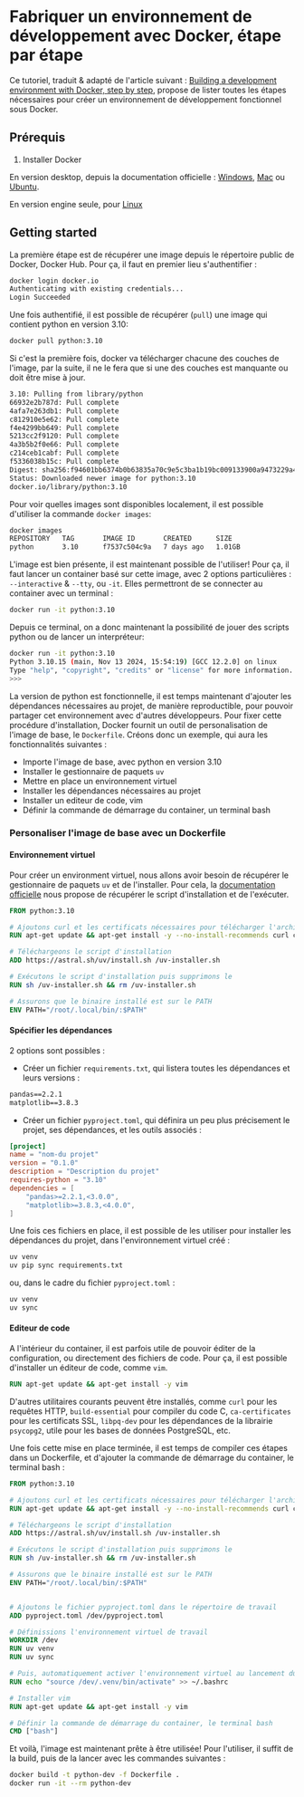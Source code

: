 # Fabriquer un environnement de développement avec Docker, étape par étape

Ce tutoriel, traduit & adapté de l'article suivant : [Building a development environment with Docker, step by step](https://www.freecodecamp.org/news/building-a-development-environment-with-docker-step-by-step/), propose de lister toutes les étapes nécessaires pour créer un environnement de développement fonctionnel sous Docker.

## Prérequis

1. Installer Docker

En version desktop, depuis la documentation officielle : [Windows](https://docs.docker.com/desktop/setup/install/windows-install/), [Mac](https://docs.docker.com/desktop/setup/install/mac-install/) ou [Ubuntu](https://docs.docker.com/desktop/setup/install/linux/ubuntu/).

En version engine seule, pour [Linux](https://docs.docker.com/engine/install/)

## Getting started

La première étape est de récupérer une image depuis le répertoire public de Docker, Docker Hub.
Pour ça, il faut en premier lieu s'authentifier :

```bash
docker login docker.io
Authenticating with existing credentials...
Login Succeeded
```

Une fois authentifié, il est possible de récupérer (`pull`) une image qui contient python en version 3.10:

```bash
docker pull python:3.10
```

Si c'est la première fois, docker va télécharger chacune des couches de l'image, par la suite, il ne le fera que si une des couches est manquante ou doit être mise à jour.

```bash
3.10: Pulling from library/python
66932e2b787d: Pull complete
4afa7e263db1: Pull complete
c812910e5e62: Pull complete
f4e4299bb649: Pull complete
5213cc2f9120: Pull complete
4a3b5b2f0e66: Pull complete
c214ceb1cabf: Pull complete
f5336038b15c: Pull complete
Digest: sha256:f94601bb6374b0b63835a70c9e5c3ba1b19bc009133900a9473229a406018e46
Status: Downloaded newer image for python:3.10
docker.io/library/python:3.10
````

Pour voir quelles images sont disponibles localement, il est possible d'utiliser la commande `docker images`:

```bash
docker images
REPOSITORY   TAG       IMAGE ID       CREATED      SIZE
python       3.10      f7537c504c9a   7 days ago   1.01GB
```

L'image est bien présente, il est maintenant possible de l'utiliser!
Pour ça, il faut lancer un container basé sur cette image, avec 2 options particulières : `--interactive` & `--tty`, ou `-it`. Elles permettront de se connecter au container avec un terminal :

```bash
docker run -it python:3.10
```

Depuis ce terminal, on a donc maintenant la possibilité de jouer des scripts python ou de lancer un interpréteur:

```bash
docker run -it python:3.10      
Python 3.10.15 (main, Nov 13 2024, 15:54:19) [GCC 12.2.0] on linux
Type "help", "copyright", "credits" or "license" for more information.
>>> 
```

La version de python est fonctionnelle, il est temps maintenant d'ajouter les dépendances nécessaires au projet, de manière reproductible, pour pouvoir partager cet environnement avec d'autres développeurs.
Pour fixer cette procédure d'installation, Docker fournit un outil de personalisation de l'image de base, le `Dockerfile`. Créons donc un exemple, qui aura les fonctionnalités suivantes :

- Importe l'image de base, avec python en version 3.10
- Installer le gestionnaire de paquets `uv`
- Mettre en place un environnement virtuel
- Installer les dépendances nécessaires au projet
- Installer un editeur de code, vim
- Définir la commande de démarrage du container, un terminal bash

### Personaliser l'image de base avec un Dockerfile

#### Environnement virtuel

Pour créer un environment virtuel, nous allons avoir besoin de récupérer le gestionnaire de paquets `uv` et de l'installer. Pour cela, la [documentation officielle](https://docs.astral.sh/uv/guides/integration/docker/#installing-uv) nous propose de récupérer le script d'installation et de l'exécuter.

```dockerfile
FROM python:3.10

# Ajoutons curl et les certificats nécessaires pour télécharger l'archive de la release
RUN apt-get update && apt-get install -y --no-install-recommends curl ca-certificates

# Téléchargeons le script d'installation
ADD https://astral.sh/uv/install.sh /uv-installer.sh

# Exécutons le script d'installation puis supprimons le
RUN sh /uv-installer.sh && rm /uv-installer.sh

# Assurons que le binaire installé est sur le PATH
ENV PATH="/root/.local/bin/:$PATH"
```

#### Spécifier les dépendances

2 options sont possibles :

- Créer un fichier `requirements.txt`, qui listera toutes les dépendances et leurs versions :

```txt
pandas==2.2.1
matplotlib==3.8.3
```

- Créer un fichier `pyproject.toml`, qui définira un peu plus précisement le projet, ses dépendances, et les outils associés :

```toml
[project]
name = "nom-du projet"
version = "0.1.0"
description = "Description du projet"
requires-python = "3.10"
dependencies = [
    "pandas>=2.2.1,<3.0.0",
    "matplotlib>=3.8.3,<4.0.0",
]
```

Une fois ces fichiers en place, il est possible de les utiliser pour installer les dépendances du projet, dans l'environnement virtuel créé :

```bash
uv venv
uv pip sync requirements.txt

```

ou, dans le cadre du fichier `pyproject.toml` :

```bash
uv venv
uv sync
```

#### Editeur de code

A l'intérieur du container, il est parfois utile de pouvoir éditer de la configuration, ou directement des fichiers de code. Pour ça, il est possible d'installer un éditeur de code, comme `vim`.

```dockerfile
RUN apt-get update && apt-get install -y vim
```

D'autres utilitaires courants peuvent être installés, comme `curl` pour les requêtes HTTP, `build-essential` pour compiler du code C, `ca-certificates` pour les certificats SSL, `libpq-dev` pour les dépendances de la librairie `psycopg2`, utile pour les bases de données PostgreSQL, etc.

Une fois cette mise en place terminée, il est temps de compiler ces étapes dans un Dockerfile, et d'ajouter la commande de démarrage du container, le terminal bash :

```dockerfile
FROM python:3.10

# Ajoutons curl et les certificats nécessaires pour télécharger l'archive de la release
RUN apt-get update && apt-get install -y --no-install-recommends curl ca-certificates

# Téléchargeons le script d'installation
ADD https://astral.sh/uv/install.sh /uv-installer.sh

# Exécutons le script d'installation puis supprimons le
RUN sh /uv-installer.sh && rm /uv-installer.sh

# Assurons que le binaire installé est sur le PATH
ENV PATH="/root/.local/bin/:$PATH"


# Ajoutons le fichier pyproject.toml dans le répertoire de travail
ADD pyproject.toml /dev/pyproject.toml

# Définissions l'environnement virtuel de travail
WORKDIR /dev
RUN uv venv
RUN uv sync

# Puis, automatiquement activer l'environnement virtuel au lancement du terminal
RUN echo "source /dev/.venv/bin/activate" >> ~/.bashrc

# Installer vim
RUN apt-get update && apt-get install -y vim

# Définir la commande de démarrage du container, le terminal bash   
CMD ["bash"]
```

Et voilà, l'image est maintenant prête à être utilisée! Pour l'utiliser, il suffit de la build, puis de la lancer avec les commandes suivantes :

```bash
docker build -t python-dev -f Dockerfile .
docker run -it --rm python-dev
```